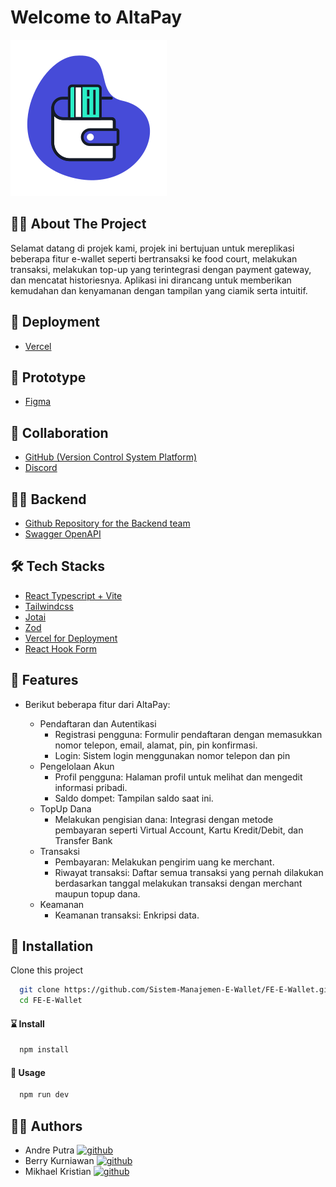 # Welcome to AltaPay

![App Screenshot](/src/assets/logo/logo.svg)

## 👨‍💻 About The Project

Selamat datang di projek kami, projek ini bertujuan untuk mereplikasi beberapa fitur e-wallet seperti bertransaksi ke food court, melakukan transaksi, melakukan top-up yang terintegrasi dengan payment gateway, dan mencatat historiesnya. Aplikasi ini dirancang untuk memberikan kemudahan dan kenyamanan dengan tampilan yang ciamik serta intuitif.

## 🚀 Deployment

- [Vercel](https://altapay.vercel.app/login/)

## 🎨 Prototype

- [Figma](https://www.figma.com/design/YXwBncVF4lN75jgXaPPh36/AltaPay---Group-1?node-id=5-54&t=tY75bW56ljgovvpj-0)

## 🤝 Collaboration

- [GitHub (Version Control System Platform)](https://github.com/Sistem-Manajemen-E-Wallet)
- [Discord](https://discord.com/)

## 👨‍💻 Backend

- [Github Repository for the Backend team](https://github.com/Sistem-Manajemen-E-Wallet/BE-E-Wallet)
- [Swagger OpenAPI](https://app.swaggerhub.com/apis-docs/EZABINTANGRAMADHAN_1/e-wallet-API/1.0.0#/)

## 🛠️ Tech Stacks

- [React Typescript + Vite](https://vitejs.dev/guide/)
- [Tailwindcss](https://tailwindcss.com/)
- [Jotai](https://jotai.org/)
- [Zod](https://zod.dev/)
- [Vercel for Deployment](https://vercel.com/)
- [React Hook Form](https://react-hook-form.com/)

## 🔮 Features

- Berikut beberapa fitur dari AltaPay:

  - Pendaftaran dan Autentikasi
    - Registrasi pengguna: Formulir pendaftaran dengan memasukkan nomor telepon, email, alamat, pin, pin konfirmasi.
    - Login: Sistem login menggunakan nomor telepon dan pin
  - Pengelolaan Akun
    - Profil pengguna: Halaman profil untuk melihat dan mengedit informasi pribadi.
    - Saldo dompet: Tampilan saldo saat ini.
  - TopUp Dana
    - Melakukan pengisian dana: Integrasi dengan metode pembayaran seperti Virtual Account, Kartu Kredit/Debit, dan Transfer Bank
  - Transaksi
    - Pembayaran: Melakukan pengirim uang ke merchant.
    - Riwayat transaksi: Daftar semua transaksi yang pernah dilakukan berdasarkan tanggal melakukan transaksi dengan merchant maupun topup dana.
  - Keamanan
    - Keamanan transaksi: Enkripsi data.

## 🧰 Installation

Clone this project

```bash
  git clone https://github.com/Sistem-Manajemen-E-Wallet/FE-E-Wallet.git
  cd FE-E-Wallet
```

#### ⌛ Install

```bash
  npm install
```

#### 🚀 Usage

```bash
  npm run dev
```

## 👨‍💻 Authors

- Andre Putra
  [![github](https://img.shields.io/badge/github-000000?style=for-the-badge&logo=github&logoColor=white)](https://github.com/andreputra8)
- Berry Kurniawan
  [![github](https://img.shields.io/badge/github-000000?style=for-the-badge&logo=github&logoColor=white)](https://github.com/Berykwn)
- Mikhael Kristian
  [![github](https://img.shields.io/badge/github-000000?style=for-the-badge&logo=github&logoColor=white)](https://github.com/kristianmikhael667)
